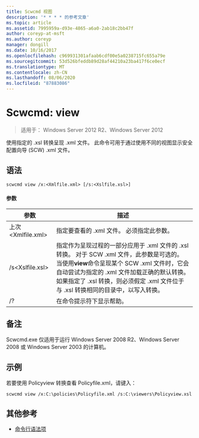 ```yaml
---
title: Scwcmd 视图
description: '* * * * 的参考文章'
ms.topic: article
ms.assetid: 7995959a-d93e-4865-a6a0-2ab18c2bb47f
author: coreyp-at-msft
ms.author: coreyp
manager: dongill
ms.date: 10/16/2017
ms.openlocfilehash: c969931301afaab6cdf00e5a0238715fc655a79e
ms.sourcegitcommit: 53d526bfeddb89d28af44210a23ba417f6ce0ecf
ms.translationtype: MT
ms.contentlocale: zh-CN
ms.lasthandoff: 08/06/2020
ms.locfileid: "87883086"
---
```

# <a name="scwcmd-view"></a>Scwcmd: view

> 适用于： Windows Server 2012 R2、Windows Server 2012

使用指定的 .xsl 转换呈现 .xml 文件。 此命令可用于通过使用不同的视图显示安全配置向导 (SCW) .xml 文件。

## <a name="syntax"></a>语法

```
scwcmd view /x:<Xmlfile.xml> [/s:<Xslfile.xsl>]
```

#### <a name="parameters"></a>参数

|参数|描述|
|---------|-----------|
|上次\<Xmlfile.xml>|指定要查看的 .xml 文件。 必须指定此参数。|
|/s\<Xslfile.xsl>|指定作为呈现过程的一部分应用于 .xml 文件的 .xsl 转换。 对于 SCW .xml 文件，此参数是可选的。 当使用**view**命令呈现某个 SCW .xml 文件时，它会自动尝试为指定的 .xml 文件加载正确的默认转换。 如果指定了 .xsl 转换，则必须假定 .xml 文件位于与 .xsl 转换相同的目录中，以写入转换。|
|/?|在命令提示符下显示帮助。|

## <a name="remarks"></a>备注

Scwcmd.exe 仅适用于运行 Windows Server 2008 R2、Windows Server 2008 或 Windows Server 2003 的计算机。

## <a name="examples"></a>示例

若要使用 Policyview 转换查看 Policyfile.xml，请键入：
```
scwcmd view /x:C:\policies\Policyfile.xml /s:C:\viewers\Policyview.xsl
```

## <a name="additional-references"></a>其他参考

- [命令行语法项](command-line-syntax-key.md)
